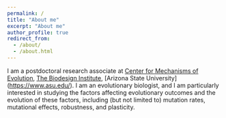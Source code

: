 ```yaml
---
permalink: /
title: "About me"
excerpt: "About me"
author_profile: true
redirect_from: 
  - /about/
  - /about.html
---
```


I am a postdoctoral research associate at [Center for Mechanisms of Evolution](https://biodesign.asu.edu/mechanisms-evolution), [The Biodesign Institute](https://biodesign.asu.edu/), [Arizona State University] (https://www.asu.edu/). I am an evolutionary biologist, and I am particularly interested in studying the factors affecting evolutionary outcomes and the evolution of these factors, including (but not limited to) mutation rates, mutational effects, robustness, and plasticity.
